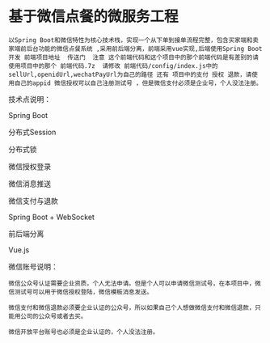 # 基于微信点餐的微服务工程
    以Spring Boot和微信特性为核心技术栈，实现一个从下单到接单流程完整，包含买家端和卖家端前后台功能的微信点餐系统 ,采用前后端分离，前端采用vue实现,后端使用Spring Boot开发 前端项目地址  传送门  注意 这个前端代码和这个项目中的那个前端代码是有差别的请使用项目中的那个 前端代码.7z  请修改 前端代码/config/index.js中的 sellUrl,openidUrl,wechatPayUrl为自己的路径 还有 项目中的支付 授权 退款，请使用自己的appid 微信授权可以自己注册测试号 ，但是微信支付必须是企业号，个人没法注册。
    
技术点说明：

  Spring Boot
  
  分布式Session
  
  分布式锁
  
  微信授权登录
  
  微信消息推送
  
  微信支付与退款
  
  Spring Boot + WebSocket
  
  前后端分离
  
  Vue.js
  
微信账号说明：

    微信公众号认证需要企业资质，个人无法申请。但是个人可以申请微信测试号，在本项目中，微信测试号可以用于微信授权登陆，微信模板消息发送。
    
    微信支付和微信退款必须要企业认证的公众号，所以如果自己个人想做微信支付和微信退款，只能用公司的公众号或者去买。
    
    微信开放平台账号也必须是企业认证的，个人没法注册。
